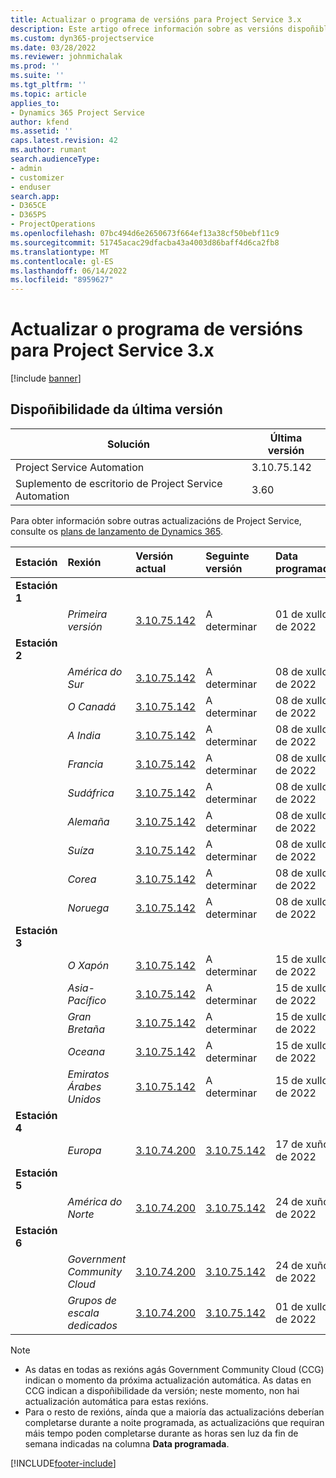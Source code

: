 ```yaml
---
title: Actualizar o programa de versións para Project Service 3.x
description: Este artigo ofrece información sobre as versións dispoñibles e próximas de Dynamics 365 Project Service Automation.
ms.custom: dyn365-projectservice
ms.date: 03/28/2022
ms.reviewer: johnmichalak
ms.prod: ''
ms.suite: ''
ms.tgt_pltfrm: ''
ms.topic: article
applies_to:
- Dynamics 365 Project Service
author: kfend
ms.assetid: ''
caps.latest.revision: 42
ms.author: rumant
search.audienceType:
- admin
- customizer
- enduser
search.app:
- D365CE
- D365PS
- ProjectOperations
ms.openlocfilehash: 07bc494d6e2650673f664ef13a38cf50bebf11c9
ms.sourcegitcommit: 51745acac29dfacba43a4003d86baff4d6ca2fb8
ms.translationtype: MT
ms.contentlocale: gl-ES
ms.lasthandoff: 06/14/2022
ms.locfileid: "8959627"
---
```

# <a name="update-release-schedule-for-project-service-3x"></a>Actualizar o programa de versións para Project Service 3.x

[!include [banner](../includes/psa-now-project-operations.md)]

## <a name="latest-version-availability"></a>Dispoñibilidade da última versión

| Solución  | Última versión |
|-------|----|
| Project Service Automation    | 3.10.75.142 |
| Suplemento de escritorio de Project Service Automation                | 3.60          |

Para obter información sobre outras actualizacións de Project Service, consulte os [plans de lanzamento de Dynamics 365](/dynamics365/release-plans/). 

| Estación  | Rexión | Versión actual | Seguinte versión |  Data programada
| :---   | :---   | :---   | :---   |:---   |         
|<strong>Estación 1</strong> | |  |  | |
| | <i>Primeira versión</i> | [3.10.75.142](whats-new-ur-44.md) | A determinar | 01 de xullo de 2022
|<strong>Estación 2</strong> | |  |  | |
| | <i>América do Sur</i> | [3.10.75.142](whats-new-ur-44.md) | A determinar | 08 de xullo de 2022
| | <i>O Canadá</i> | [3.10.75.142](whats-new-ur-44.md) | A determinar | 08 de xullo de 2022
| | <i>A India</i> | [3.10.75.142](whats-new-ur-44.md) | A determinar | 08 de xullo de 2022
| | <i>Francia</i> | [3.10.75.142](whats-new-ur-44.md) | A determinar | 08 de xullo de 2022
| | <i>Sudáfrica</i> | [3.10.75.142](whats-new-ur-44.md) | A determinar | 08 de xullo de 2022
| | <i>Alemaña</i> | [3.10.75.142](whats-new-ur-44.md) | A determinar | 08 de xullo de 2022
| | <i>Suíza</i> | [3.10.75.142](whats-new-ur-44.md) | A determinar | 08 de xullo de 2022
| | <i>Corea</i> | [3.10.75.142](whats-new-ur-44.md) | A determinar | 08 de xullo de 2022
| | <i>Noruega</i> | [3.10.75.142](whats-new-ur-44.md) | A determinar | 08 de xullo de 2022
|<strong>Estación 3</strong> | |  |  | |
| | <i>O Xapón</i> | [3.10.75.142](whats-new-ur-44.md) | A determinar | 15 de xullo de 2022
| | <i>Asia-Pacífico</i> | [3.10.75.142](whats-new-ur-44.md) | A determinar | 15 de xullo de 2022
| | <i>Gran Bretaña</i> | [3.10.75.142](whats-new-ur-44.md) | A determinar | 15 de xullo de 2022
| | <i>Oceana</i> | [3.10.75.142](whats-new-ur-44.md) | A determinar | 15 de xullo de 2022
| | <i>Emiratos Árabes Unidos</i> | [3.10.75.142](whats-new-ur-44.md) | A determinar | 15 de xullo de 2022
|<strong>Estación 4</strong> | |  |  | |
| | <i>Europa</i> | [3.10.74.200](whats-new-ur43.md) | [3.10.75.142](whats-new-ur-44.md) | 17 de xuño de 2022
|<strong>Estación 5</strong> | |  |  | |
| | <i>América do Norte</i> | [3.10.74.200](whats-new-ur43.md) | [3.10.75.142](whats-new-ur-44.md) | 24 de xuño de 2022
|<strong>Estación 6</strong> | |  |  | |
| | <i>Government Community Cloud</i> | [3.10.74.200](whats-new-ur43.md) | [3.10.75.142](whats-new-ur-44.md) | 24 de xuño de 2022
| | <i>Grupos de escala dedicados</i> | [3.10.74.200](whats-new-ur43.md) | [3.10.75.142](whats-new-ur-44.md) | 01 de xullo de 2022




>[!Note]
> - As datas en todas as rexións agás Government Community Cloud (CCG) indican o momento da próxima actualización automática. As datas en CCG indican a dispoñibilidade da versión; neste momento, non hai actualización automática para estas rexións.
> - Para o resto de rexións, aínda que a maioría das actualizacións deberían completarse durante a noite programada, as actualizacións que requiran máis tempo poden completarse durante as horas sen luz da fin de semana indicadas na columna **Data programada**.


[!INCLUDE[footer-include](../includes/footer-banner.md)]
